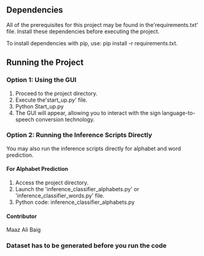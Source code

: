 ## Dependencies
All of the prerequisites for this project may be found in the'requirements.txt' file. Install these dependencies before executing the project.

To install dependencies with pip, use: pip install -r requirements.txt.


## Running the Project

### Option 1: Using the GUI
1. Proceed to the project directory.
2. Execute the'start_up.py' file.
3. Python Start_up.py
4. The GUI will appear, allowing you to interact with the sign language-to-speech conversion technology.


### Option 2: Running the Inference Scripts Directly
You may also run the inference scripts directly for alphabet and word prediction.


#### For Alphabet Prediction
1. Access the project directory.
2. Launch the 'inference_classifier_alphabets.py' or 'inference_classifier_words.py' file.
3. Python code: inference_classifier_alphabets.py


#### Contributor
Maaz Ali Baig
### Dataset has to be generated before you run the code
